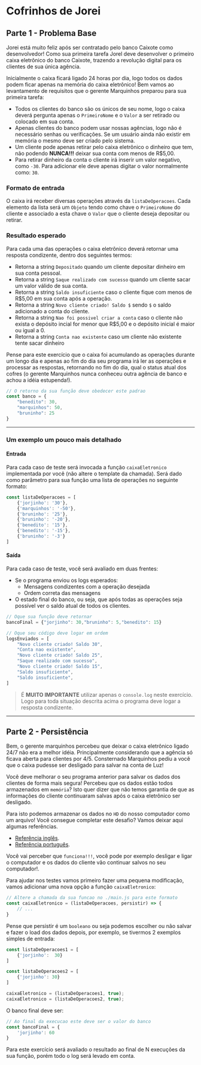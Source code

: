 # Cofrinhos de Jorei

## Parte 1 - Problema Base

Jorei está muito feliz após ser contratado pelo banco Caixote como desenvolvedor! Como sua primeira tarefa Jorel deve desenvolver o primeiro caixa eletrônico do banco Caixote, trazendo a revolução digital para os clientes de sua única agência.

Inicialmente o caixa ficará ligado 24 horas por dia, logo todos os dados podem ficar apenas na memória do caixa eletrônico! Bem vamos ao levantamento de requisitos que o gerente Marquinhos preparou para sua primeira tarefa:

- Todos os clientes do banco são os únicos de seu nome, logo o caixa deverá pergunta apenas o `PrimeiroNome` e o `Valor` a ser retirado ou colocado em sua conta.
- Apenas clientes do banco podem usar nossas agências, logo não é necessário senhas ou verificações. Se um usuário ainda não existir em memória o mesmo deve ser criado pelo sistema.
- Um cliente pode apenas retirar pelo caixa eletrônico o dinheiro que tem, não podendo **NUNCA!!!** deixar sua conta com menos de R$5,00.
- Para retirar dinheiro da conta o cliente irá inserir um valor negativo, como `-30`. Para adicionar ele deve apenas digitar o valor normalmente como: `30`.

### Formato de entrada

O caixa irá receber diversas operações através da `listaDeOperacoes`. Cada elemento da lista será um `Objeto` tendo como chave o `PrimeiroNome` do cliente e associado a esta chave o `Valor` que o cliente deseja depositar ou retirar.

### Resultado esperado

Para cada uma das operações o caixa eletrônico deverá retornar uma resposta condizente, dentro dos seguintes termos:

- Retorna a string `Depositado` quando um cliente depositar dinheiro em sua conta pessoal.
- Retorna a string `Saque realizado com sucesso` quando um cliente sacar um valor válido de sua conta.
- Retorna a string `Saldo insuficiente` caso o cliente fique com menos de R$5,00 em sua conta após a operação.
- Retorna a string `Novo cliente criado! Saldo $` sendo `$` o saldo adicionado a conta do cliente.
- Retorna a string `Nao foi possivel criar a conta` caso o cliente não exista o depósito incial for menor que R$5,00 e o depósito inicial é maior ou igual a 0.
- Retorna a string `Conta nao existente` caso um cliente não existente tente sacar dinheiro

Pense para este exercício que o caixa foi acumulando as operações durante um longo dia e apenas ao fim do dia seu programa irá ler as operações e processar as respostas, retornando no fim do dia, qual o status atual dos cofres
(o gerente Marquinhos nunca conheceu outra agência de banco e achou a idéia estupenda!).

```javascript
// O retorno da sua função deve obedecer este padrao
const banco = {
    "benedito": 30,
    "marquinhos": 50,
    "bruninho": 25
}
```

---

### Um exemplo um pouco mais detalhado

#### Entrada

Para cada caso de teste será invocada a função `caixaEletronico` implementada por você (não altere o template da chamada).
Será dado como parâmetro para sua função uma lista de operações no seguinte formato:

```javascript
const listaDeOperacoes = [
    {'jorjinho': '30'},
    {'marquinhos': '-50'},
    {'bruninho': '25'},
    {'bruninho': '-20'},
    {'benedito': '15'},
    {'benedito': '-15'},
    {'bruninho': '-3'}
]
```

#### Saída

Para cada caso de teste, você será avaliado em duas frentes:

- Se o programa enviou os logs esperados:
  - Mensagens condizentes com a operação desejada
  - Ordem correta das mensagens
- O estado final do banco, ou seja, que após todas as operações seja possível ver o saldo atual de todos os clientes.  

```javascript
// Oque sua função deve retornar
bancoFinal = {"jorjinho": 30,"bruninho": 5,"benedito": 15}

// Oque seu código deve logar em ordem
logsEnviados = [
    "Novo cliente criado! Saldo 30",
    "Conta nao existente",
    "Novo cliente criado! Saldo 25",
    "Saque realizado com sucesso",
    "Novo cliente criado! Saldo 15",
    "Saldo insuficiente",
    "Saldo insuficiente",
]
```

> É **MUITO IMPORTANTE** utilizar apenas o `console.log` neste exercício. Logo para toda situação descrita acima
o programa deve logar a resposta condizente.

---

## Parte 2 - Persistência

Bem, o gerente marquinhos percebeu que deixar o caixa eletrônico ligado 24/7 não era a melhor idéia. Principalmente considerando que a agência só ficava aberta para clientes por 4/5. Consternado Marquinhos pediu a você que o caixa pudesse ser desligado para salvar na conta de Luz!

Você deve melhorar o seu programa anterior para salvar os dados dos clientes de forma mais segura! Percebeu que os dados estão todos armazenados em `memória`? Isto quer dizer que não temos garantia de que as informações do cliente continuaram salvas após o caixa eletrônico ser desligado.

Para isto podemos armazenar os dados no `HD` do nosso computador como um arquivo! Você consegue completar este desafio? Vamos deixar aqui algumas referências.

- [Referência inglês](https://stackoverflow.com/questions/34156282/how-do-i-save-json-to-local-text-file).
- [Referência português](https://pt.stackoverflow.com/questions/342502/como-criar-um-arquivo-json-a-partir-de-um-js).

Você vai perceber que `funciona!!!`, você pode por exemplo desligar e ligar o computador e os dados do cliente vão continuar salvos no seu computador!.

Para ajudar nos testes vamos primeiro fazer uma pequena modificação, vamos adicionar uma nova opção a função `caixaEletronico`:

```javascript
// Altere a chamada da sua funcao no ./main.js para este formato
const caixaEletronico = (listaDeOperacoes, persistir) => {
    // ...
}
```

Pense que persistir é um `booleano` ou seja podemos escolher ou não salvar e fazer o load dos dados depois, por exemplo,
se tivermos 2 exemplos simples de entrada:

```javascript
const listaDeOperacoes1 = [
    {'jorjinho':  30}
]

const listaDeOperacoes2 = [
    {'jorjinho': 30}
]

caixaEletronico = (listaDeOperacoes1, true);
caixaEletronico = (listaDeOperacoes2, true);
```

O banco final deve ser:

```javascript
// Ao final da execucao este deve ser o valor do banco
const bancoFinal = {
    'jorjinho': 60
}
```

Para este exercício será avaliado o resultado ao final de N execuções da sua função, porém todo o log será levado em conta.
